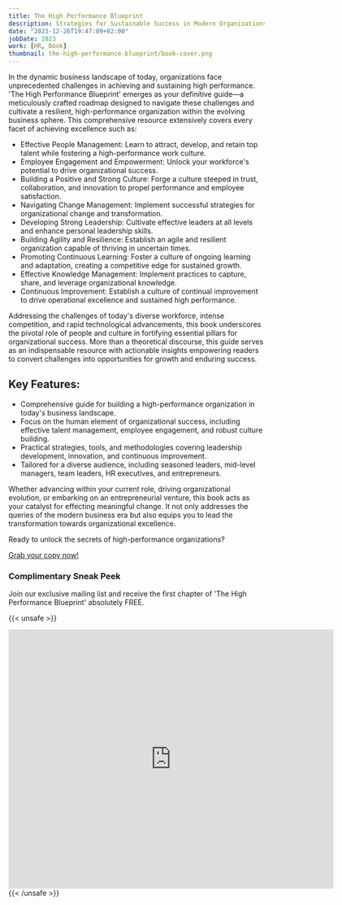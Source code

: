 ```yaml
---
title: The High Performance Blueprint
description: Strategies for Sustainable Success in Modern Organizations
date: "2023-12-26T19:47:09+02:00"
jobDate: 2023
work: [HR, Book]
thumbnail: the-high-performance-blueprint/book-cover.png
---
```


In the dynamic business landscape of today, organizations face unprecedented challenges in achieving and sustaining high performance. 'The High Performance Blueprint' emerges as your definitive guide—a meticulously crafted roadmap designed to navigate these challenges and cultivate a resilient, high-performance organization within the evolving business sphere. This comprehensive resource extensively covers every facet of achieving excellence such as:

- Effective People Management: Learn to attract, develop, and retain top talent while fostering a high-performance work culture.
- Employee Engagement and Empowerment: Unlock your workforce's potential to drive organizational success.
- Building a Positive and Strong Culture: Forge a culture steeped in trust, collaboration, and innovation to propel performance and employee satisfaction.
- Navigating Change Management: Implement successful strategies for organizational change and transformation.
- Developing Strong Leadership: Cultivate effective leaders at all levels and enhance personal leadership skills.
- Building Agility and Resilience: Establish an agile and resilient organization capable of thriving in uncertain times.
- Promoting Continuous Learning: Foster a culture of ongoing learning and adaptation, creating a competitive edge for sustained growth.
- Effective Knowledge Management: Implement practices to capture, share, and leverage organizational knowledge.
- Continuous Improvement: Establish a culture of continual improvement to drive operational excellence and sustained high performance.

Addressing the challenges of today's diverse workforce, intense competition, and rapid technological advancements, this book underscores the pivotal role of people and culture in fortifying essential pillars for organizational success. More than a theoretical discourse, this guide serves as an indispensable resource with actionable insights empowering readers to convert challenges into opportunities for growth and enduring success.

## Key Features:

- Comprehensive guide for building a high-performance organization in today's business landscape.
- Focus on the human element of organizational success, including effective talent management, employee engagement, and robust culture building.
- Practical strategies, tools, and methodologies covering leadership development, innovation, and continuous improvement.
- Tailored for a diverse audience, including seasoned leaders, mid-level managers, team leaders, HR executives, and entrepreneurs.

Whether advancing within your current role, driving organizational evolution, or embarking on an entrepreneurial venture, this book acts as your catalyst for effecting meaningful change. It not only addresses the queries of the modern business era but also equips you to lead the transformation towards organizational excellence.

Ready to unlock the secrets of high-performance organizations?

[Grab your copy now!](https://mybook.to/HPOBlueprint)

### Complimentary Sneak Peek

Join our exclusive mailing list and receive the first chapter of 'The High Performance Blueprint' absolutely FREE.

{{< unsafe >}}
<iframe src="https://docs.google.com/forms/d/e/1FAIpQLScBVDTTXEOi-21_PoCDbC88xABzA6KwO_cAG1g-INZbpThiEg/viewform?embedded=true" width="640" height="510" frameborder="0" marginheight="0" marginwidth="0">Loading…</iframe>
{{< /unsafe >}}
